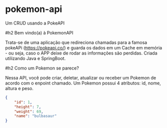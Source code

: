 # pokemon-api
 
 Um CRUD usando a PokeAPI
 
 #h2 Bem vindo(a) à PokemonAPI

Trata-se de uma aplicação que redireciona chamadas para a famosa pokeAPi (https://pokeapi.co/) e guarda os dados em um Cache em memória - ou seja, 
caso o APP deixe de rodar as informações são perdidas. Criada utilizando Java e SpringBoot. 

#h2 Como um Pokemon se parece? 

Nessa API, você pode criar, deletar, atualizar ou receber um Pokemon de acordo com o enpoint chamado. Um Pokemon possui 4 atributos: id, nome, altura e peso.

```json
{
    "id": 1,
    "height": 7,
    "weight": 69,
    "name": "bulbasaur"
}

```
